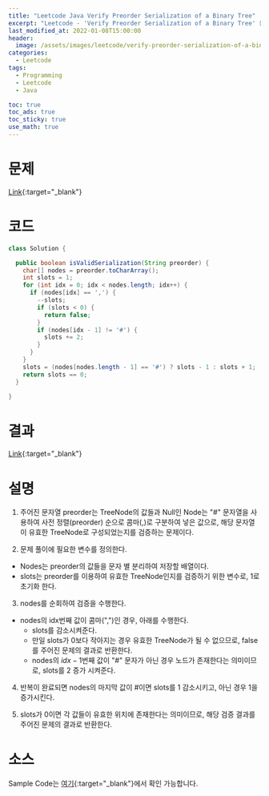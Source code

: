 ```yaml
---
title: "Leetcode Java Verify Preorder Serialization of a Binary Tree"
excerpt: "Leetcode - 'Verify Preorder Serialization of a Binary Tree' 문제 Java 풀이"
last_modified_at: 2022-01-08T15:00:00
header:
  image: /assets/images/leetcode/verify-preorder-serialization-of-a-binary-tree.png
categories:
  - Leetcode
tags:
  - Programming
  - Leetcode
  - Java

toc: true
toc_ads: true
toc_sticky: true
use_math: true
---
```

# 문제
[Link](https://leetcode.com/problems/verify-preorder-serialization-of-a-binary-tree/){:target="_blank"}

# 코드
```java
class Solution {

  public boolean isValidSerialization(String preorder) {
    char[] nodes = preorder.toCharArray();
    int slots = 1;
    for (int idx = 0; idx < nodes.length; idx++) {
      if (nodes[idx] == ',') {
        --slots;
        if (slots < 0) {
          return false;
        }
        if (nodes[idx - 1] != '#') {
          slots += 2;
        }
      }
    }
    slots = (nodes[nodes.length - 1] == '#') ? slots - 1 : slots + 1;
    return slots == 0;
  }

}
```

# 결과
[Link](https://leetcode.com/submissions/detail/615326509/){:target="_blank"}

# 설명
1. 주어진 문자열 preorder는 TreeNode의 값들과 Null인 Node는 "#" 문자열을 사용하여 사전 정렬(preorder) 순으로 콤마(,)로 구분하여 넣은 값으로, 해당 문자열이 유효한 TreeNode로 구성되었는지를 검증하는 문제이다.

2. 문제 풀이에 필요한 변수를 정의한다.
- Nodes는 preorder의 값들을 문자 별 분리하여 저장할 배열이다.
- slots는 preorder를 이용하여 유효한 TreeNode인지를 검증하기 위한 변수로, 1로 초기화 한다.

3. nodes를 순회하여 검증을 수행한다.
- nodes의 idx번째 값이 콤마(",")인 경우, 아래를 수행한다.
  - slots를 감소시켜준다.
  - 만일 slots가 0보다 작아지는 경우 유효한 TreeNode가 될 수 없으므로, false를 주어진 문제의 결과로 반환한다.
  - nodes의 $idx - 1$번째 값이 "#" 문자가 아닌 경우 노드가 존재한다는 의미이므로, slots를 2 증가 시켜준다.

4. 반복이 완료되면 nodes의 마지막 값이 #이면 slots를 1 감소시키고, 아닌 경우 1을 증가시킨다.

5. slots가 0이면 각 값들이 유효한 위치에 존재한다는 의미이므로, 해당 검증 결과를 주어진 문제의 결과로 반환한다.

# 소스
Sample Code는 [여기](https://github.com/GracefulSoul/leetcode/blob/master/src/main/java/gracefulsoul/problems/VerifyPreorderSerializationOfABinaryTree.java){:target="_blank"}에서 확인 가능합니다.